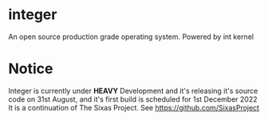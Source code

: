 # integer
An open source production grade operating system. Powered by int kernel

# Notice
Integer is currently under **HEAVY** Development and it's releasing it's source code on 31st August, and it's first build is scheduled for 1st December 2022
<br>
It is a continuation of The Sixas Project. See https://github.com/SixasProject

